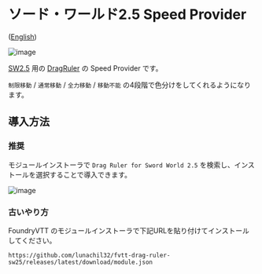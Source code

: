 # ソード・ワールド2.5 Speed Provider

([English](l10n/README-en.md))

![image](https://github.com/lunachil32/fvtt-drag-ruler-sw25/assets/17611190/05a791b2-d027-401b-b2b3-4d6a1fb4d12c)

 [SW2.5](https://foundryvtt.com/packages/sw25) 用の [DragRuler](https://foundryvtt.com/packages/drag-ruler) の Speed Provider です。
 
`制限移動` / `通常移動` / `全力移動` / `移動不能` の4段階で色分けをしてくれるようになります。

## 導入方法

### 推奨

モジュールインストーラで `Drag Ruler for Sword World 2.5` を検索し、インストールを選択することで導入できます。

![image](https://github.com/lunachil32/fvtt-drag-ruler-sw25/assets/17611190/534dbf10-2d3e-40d9-b0d1-f1884c4c5dd9)


### 古いやり方

FoundryVTT のモジュールインストーラで下記URLを貼り付けてインストールしてください。

```
https://github.com/lunachil32/fvtt-drag-ruler-sw25/releases/latest/download/module.json
```
